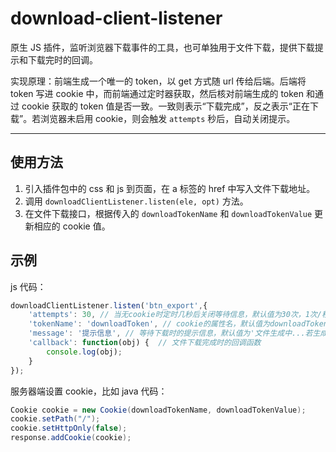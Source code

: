 # download-client-listener

原生 JS 插件，监听浏览器下载事件的工具，也可单独用于文件下载，提供下载提示和下载完时的回调。

实现原理：前端生成一个唯一的 token，以 get 方式随 url 传给后端。后端将 token 写进 cookie 中，而前端通过定时器获取，然后核对前端生成的 token 和通过 cookie 获取的 token 值是否一致。一致则表示“下载完成”，反之表示“正在下载”。若浏览器未启用 cookie，则会触发 `attempts` 秒后，自动关闭提示。

***

## 使用方法

1. 引入插件包中的 css 和 js 到页面，在 a 标签的 href 中写入文件下载地址。
2. 调用 `downloadClientListener.listen(ele, opt)` 方法。
3. 在文件下载接口，根据传入的 `downloadTokenName` 和 `downloadTokenValue` 更新相应的 cookie 值。

## 示例

js 代码：

```javascript
downloadClientListener.listen('btn_export',{
    'attempts': 30, // 当无cookie时定时几秒后关闭等待信息，默认值为30次，1次/秒
    'tokenName': 'downloadToken', // cookie的属性名，默认值为downloadToken
    'message': '提示信息', // 等待下载时的提示信息，默认值为'文件生成中...若生成时间过长，可稍后回来查看'
    'callback': function(obj) {  // 文件下载完成时的回调函数
        console.log(obj);
    }
});
```

服务器端设置 cookie，比如 java 代码：

```java
Cookie cookie = new Cookie(downloadTokenName, downloadTokenValue);
cookie.setPath("/");
cookie.setHttpOnly(false);
response.addCookie(cookie);
```